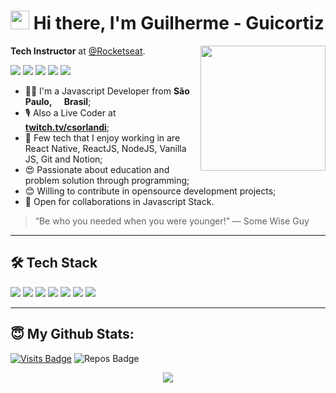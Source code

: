 <h1><img src="https://emojis.slackmojis.com/emojis/images/1531849430/4246/blob-sunglasses.gif?1531849430" width="30"/> Hi there, I'm Guilherme - Guicortiz</h1>

<img align='right' src='https://media1.tenor.com/images/841aeb9f113999616d097b414c539dfd/tenor.gif?itemid=5368357' width='200'>

**Tech Instructor** at [@Rocketseat](https://rocketseat.com.br).

<a href="https://linkedin.com/in/csorlandi"><img src="https://img.shields.io/badge/linkedin-0077B5.svg?style=for-the-badge&logo=linkedin&logoColor=white"></a>
<a href="https://twitter.com/csorlandi"><img src="https://img.shields.io/badge/twitter-1DA1F2.svg?style=for-the-badge&logo=twitter&logoColor=white"></a>
<a href="https://youtube.com/csorlandi"><img src="https://img.shields.io/badge/youtube%20-%23FF0000.svg?&style=for-the-badge&logo=YouTube&logoColor=white"></a>
<a href="https://instagram.com/cs.orlandi"><img src="https://img.shields.io/badge/instagram-E4405F.svg?style=for-the-badge&logo=instagram&logoColor=white"></a>
<a href="mailto:claudiosorlandi@gmail.com"><img src="https://img.shields.io/badge/e‑mail-D14836.svg?style=for-the-badge&logo=GMail&logoColor=white"></a>

<ul>
  <li>🧑‍💻 I'm a Javascript Developer from <b>São Paulo, <img src="https://image.flaticon.com/icons/svg/197/197386.svg" width="13"/> Brasil</b>;</li>
  <li>🎙 Also a Live Coder at <a href="https://twitch.tv/csorlandi"><img src="https://image.flaticon.com/icons/svg/2111/2111668.svg" width="13"/> <b>twitch.tv/csorlandi</b></a>;</li>
  <li>💾 Few tech that I enjoy working in are React Native, ReactJS, NodeJS, Vanilla JS, Git and Notion;</li>
  <li>😍 Passionate about education and problem solution through programming;</li>
  <li>😊 Willing to contribute in opensource development projects;</li>
  <li>🤝 Open for collaborations in Javascript Stack.</li>
</ul>

> “Be who you needed when you were younger!”
― Some Wise Guy
---

## 🛠 Tech Stack

<p>
  <img src="https://img.shields.io/badge/javascript%20-%23323330.svg?&style=for-the-badge&logo=javascript&logoColor=%23F7DF1E"/>
  <img src="https://img.shields.io/badge/typescript%20-%23007ACC.svg?&style=for-the-badge&logo=typescript&logoColor=white"/>
  <img src="https://img.shields.io/badge/react%20-%2320232a.svg?&style=for-the-badge&logo=react&logoColor=%2361DAFB"/>
  <img src="https://img.shields.io/badge/react_native%20-%2320232a.svg?&style=for-the-badge&logo=react&logoColor=%2361DAFB"/>
  <img src="https://img.shields.io/badge/node.js%20-%2343853D.svg?&style=for-the-badge&logo=node.js&logoColor=white"/>
  <img src="https://img.shields.io/badge/git%20-%23F05033.svg?&style=for-the-badge&logo=git&logoColor=white"/>
  <img src="https://img.shields.io/badge/github%20-%23121011.svg?&style=for-the-badge&logo=github&logoColor=white"/>
</p>

---

## 😇 My Github Stats:

[![Visits Badge](https://badges.pufler.dev/visits/csorlandi/csorlandi?style=for-the-badge)](https://github.com/csorlandi/csorlandi)
![Repos Badge](https://badges.pufler.dev/repos/csorlandi?style=for-the-badge)

<p align = "center">
  <img src = "https://github-readme-stats.vercel.app/api?username=csorlandi&show_icons=true&theme=algolia&line_height=27">
</p>
